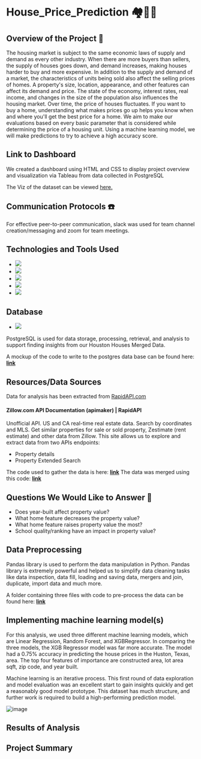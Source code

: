 # House_Price_Prediction :houses::house_with_garden::dollar:
 
## Overview of the Project :scroll:

The housing market is subject to the same economic laws of supply and demand as every other industry. When there are more buyers than sellers, the supply of houses goes down, and demand increases, making houses harder to buy and more expensive. In addition to the supply and demand of a market, the characteristics of units being sold also affect the selling prices of homes. A property's size, location, appearance, and other features can affect its demand and price. The state of the economy, interest rates, real income, and changes in the size of the population also influences the housing market. Over time, the price of houses fluctuates. If you want to buy a home, understanding what makes prices go up helps you know when and where you'll get the best price for a home. We aim to make our evaluations based on every basic parameter that is considered while determining the price of a housing unit. Using a machine learning model, we will make predictions to try to achieve a high accuracy score.


## Link to Dashboard 

We created a dashboard using HTML and CSS to display project overview and visualization via Tableau from data collected in PostgreSQL

The Viz of the dataset can be viewed [here.](https://public.tableau.com/app/profile/neeraja.v6475/viz/HousePricesDistribution/HousePricesDistribution)

## Communication Protocols :phone:

For effective peer-to-peer communication, slack was used for team channel creation/messaging and zoom for team meetings.

## Technologies and Tools Used

* ![](https://img.shields.io/badge/Python-yellow?style=for-the-badge)
* ![](https://img.shields.io/badge/Jupyter_Notebook-orange?style=for-the-badge)
* ![](https://img.shields.io/badge/Excel-green?style=for-the-badge)
* ![](https://img.shields.io/badge/Visual_Studio_Code-blue?style=for-the-badge)
* ![](https://img.shields.io/badge/PgAdmin-lightgrey?style=for-the-badge)

## Database

* ![](https://img.shields.io/badge/PostgreSQL-blue?style=for-the-badge)

PostgreSQL is used for data storage, processing, retrieval, and analysis to support finding insights from our Houston Houses Merged Data.

A mockup of the code to write to the postgres data base can be found here: **[link](./03_Code_and_Data/04_Database/04_Database.ipynb)**

## Resources/Data Sources

Data for analysis has been extracted from [RapidAPI.com](https://rapidapi.com/apimaker/api/zillow-com1)

#### Zillow.com API Documentation (apimaker) | RapidAPI

Unofficial API. US and CA real-time real estate data. Search by coordinates and MLS. Get similar properties for sale or sold property, Zestimate (rent estimate) and other data from Zillow. This site allows us to explore and extract data from two APIs endpoints:
* Property details
* Property Extended Search

The code used to gather the data is here: **[link](./03_Code_and_Data/01_Get_Data_w_Property_Details/01_Get_Data_w_Property_Details.ipynb)**
The data was merged using this code: **[link](./03_Code_and_Data/02_Merge_Data/02_Merge_Data.ipynb)**

## Questions We Would Like to Answer :memo:

* Does year-built affect property value?
* What home feature decreases the property value?
* What home feature raises property value the most?
* School quality/ranking have an impact in property value?

## Data Preprocessing

Pandas library is used to perform the data manipulation in Python. Pandas library is extremely powerful and helped us to simplify data cleaning tasks like data inspection, data fill, loading and saving data, mergers and join, duplicate, import data and much more.

A folder containing three files with code to pre-process the data can be found here: **[link](./03_Code_and_Data/03_Data_Cleaning/)**


## Implementing machine learning model(s)

For this analysis, we used three different machine learning models, which are Linear Regression, Random Forest, and XGBRegressor. In comparing the three models, the XGB Regressor model was far more accurate. The model had a 0.75% accuracy in predicting the house prices in the Huston, Texas, area. The top four features of importance are constructed area, lot area sqft, zip code, and year built.

Machine learning is an iterative process. This first round of data exploration and model evaluation was an excellent start to gain insights quickly and get a reasonably good model prototype. This dataset has much structure, and further work is required to build a high-performing prediction model.

![image](https://user-images.githubusercontent.com/110510718/210690711-f92b45c7-96d5-4d60-8efe-1cee33e03f05.png)


## Results of Analysis

## Project Summary
